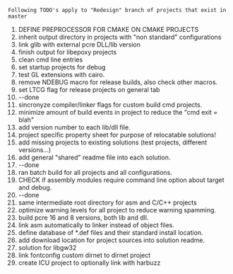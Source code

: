 ```
Following TODO's apply to "Redesign" branch of projects that exist in master
```
1. DEFINE PREPROCESSOR FOR CMAKE ON CMAKE PROJECTS
2. inherit output directory in projects with "non standard" configurations
3. link glib with external pcre DLL/lib version
4. finish output for libepoxy projects
5. clean cmd line entries
6. set startup projects for debug
7. test GL extensions with cairo.
8. remove NDEBUG macro for release builds, also check other macros.
9. set LTCG flag for release projects on general tab
10. --done
11. sincronyze compiler/linker flags for custom build cmd projects.
12. minimize amount of build events in project to reduce the "cmd exit = blah"
13. add version number to each lib/dll file.
14. project specific property sheet for purpose of relocatable solutions!
15. add missing projects to existing solutions (test projects, different versions...)
15. add general "shared" readme file into each solution.
16. --done
17. ran batch build for all projects and all configurations.
18. CHECK if assembly modules require command line option about target and debug.
19. --done
20. same intermediate root directory for asm and C/C++ projects
21. optimize warning levels for all project to reduce warning spamming.
22. build pcre 16 and 8 versions, both lib and dll.
23. link asm automatically to linker instead of object files.
24. define database of *.def files and their standard install location.
25. add download location for project sources into solution readme.
26. solution for libgw32
27. link fontconfig custom dirnet to dirnet project
28. create ICU project to optionally link with harbuzz